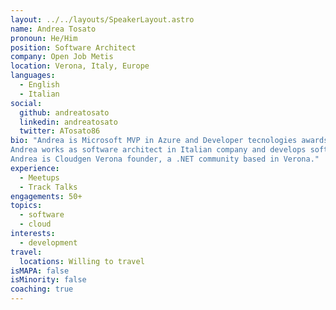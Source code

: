 ```yaml
---
layout: ../../layouts/SpeakerLayout.astro
name: Andrea Tosato
pronoun: He/Him
position: Software Architect
company: Open Job Metis
location: Verona, Italy, Europe
languages:
  - English
  - Italian
social:
  github: andreatosato
  linkedin: andreatosato
  twitter: ATosato86
bio: "Andrea is Microsoft MVP in Azure and Developer tecnologies awards.
Andrea works as software architect in Italian company and develops software since 2010.
Andrea is Cloudgen Verona founder, a .NET community based in Verona."
experience:
  - Meetups
  - Track Talks
engagements: 50+
topics:
  - software
  - cloud
interests:
  - development
travel:
  locations: Willing to travel
isMAPA: false
isMinority: false
coaching: true
---
```

